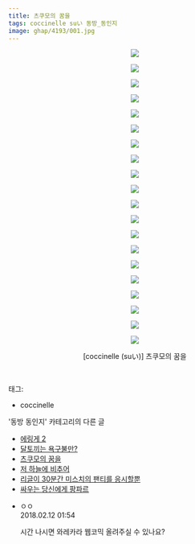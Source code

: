 ```yaml
---
title: 츠쿠모의 꿈을
tags: coccinelle suい 동방_동인지
image: ghap/4193/001.jpg
---
```

<div class="article">
<p style="text-align: center; clear: none; float: none;"><img src="{{ site.nasurl }}/ghap/4193/001.jpg"/></p>
<p style="text-align: center; clear: none; float: none;"><img src="{{ site.nasurl }}/ghap/4193/002.jpg"/></p>
<p style="text-align: center; clear: none; float: none;"><img src="{{ site.nasurl }}/ghap/4193/003.jpg"/></p>
<p style="text-align: center; clear: none; float: none;"><img src="{{ site.nasurl }}/ghap/4193/004.jpg"/></p>
<p style="text-align: center; clear: none; float: none;"><img src="{{ site.nasurl }}/ghap/4193/005.jpg"/></p>
<p style="text-align: center; clear: none; float: none;"><img src="{{ site.nasurl }}/ghap/4193/006.jpg"/></p>
<p style="text-align: center; clear: none; float: none;"><img src="{{ site.nasurl }}/ghap/4193/007.jpg"/></p>
<p style="text-align: center; clear: none; float: none;"><img src="{{ site.nasurl }}/ghap/4193/008.jpg"/></p>
<p style="text-align: center; clear: none; float: none;"><img src="{{ site.nasurl }}/ghap/4193/009.jpg"/></p>
<p style="text-align: center; clear: none; float: none;"><img src="{{ site.nasurl }}/ghap/4193/010.jpg"/></p>
<p style="text-align: center; clear: none; float: none;"><img src="{{ site.nasurl }}/ghap/4193/011.jpg"/></p>
<p style="text-align: center; clear: none; float: none;"><img src="{{ site.nasurl }}/ghap/4193/012.jpg"/></p>
<p style="text-align: center; clear: none; float: none;"><img src="{{ site.nasurl }}/ghap/4193/013.jpg"/></p>
<p style="text-align: center; clear: none; float: none;"><img src="{{ site.nasurl }}/ghap/4193/014.jpg"/></p>
<p style="text-align: center; clear: none; float: none;"><img src="{{ site.nasurl }}/ghap/4193/015.jpg"/></p>
<p style="text-align: center; clear: none; float: none;"><img src="{{ site.nasurl }}/ghap/4193/016.jpg"/></p>
<p style="text-align: center; clear: none; float: none;"><img src="{{ site.nasurl }}/ghap/4193/017.jpg"/></p>
<p style="text-align: center; clear: none; float: none;"><img src="{{ site.nasurl }}/ghap/4193/018.jpg"/></p>
<p style="text-align: center; clear: none; float: none;"><img src="{{ site.nasurl }}/ghap/4193/019.jpg"/></p>
<p style="text-align: center; clear: none; float: none;"><img src="{{ site.nasurl }}/ghap/4193/020.jpg"/></p>
<p style="text-align: center; clear: none; float: none;">[coccinelle (suい)] 츠쿠모의 꿈을</p>
<p><br/></p>
</div><div class="tagTrail">
<p>태그: </p>
<ul>
<li>coccinelle</li>
</ul>
</div><div class="another">
<p>'동방 동인지' 카테고리의 다른 글</p>
<ul>
<li><a href="/2018-02-21-ghap_4202">에링게 2</a></li>
<li><a href="/2018-02-20-ghap_4199">달토끼는 욕구불만?</a></li>
<li><a href="/2018-02-10-ghap_4193">츠쿠모의 꿈을</a></li>
<li><a href="/2018-02-10-ghap_4192">저 하늘에 비추어</a></li>
<li><a href="/2018-02-10-ghap_4190">리글이 30분간 미스치의 팬티를 응시할뿐</a></li>
<li><a href="/2018-02-10-ghap_4189">싸우는 당신에게 팡파르</a></li>
</ul>
</div><div class="cb_module cb_fluid">
<div class="cb_wrt cb_profile">
<div class="comment">
<ul>
<li class="cb_thumb_off" id="comment15197744">
<div class="cb_comment_area">
<div class="cb_info_area">
<div class="cb_section">
<span class="cb_nick_name">ㅇㅇ</span>
</div>
<div class="cb_section">
<span class="cb_date">2018.02.12 01:54 </span>
</div>
</div>
<div class="cb_dsc_comment">
<p class="cb_dsc">
											시간 나시면 와레카라 웹코믹 올려주실 수 있나요?
										</p>
</div>
</div></li>
</ul>
</div>
</div><!-- commentList close -->
</div>
